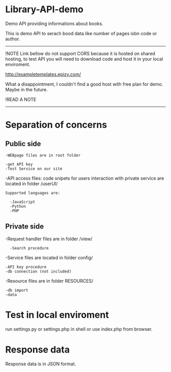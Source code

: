 # Library-API-demo
Demo API providing informations about books.

This is demo API to serach bood data like number of pages isbn code or author.

***********************************************************************************************************************
!NOTE 
Link bellow do not support CORS because it is hosted on shared hosting, to test API you will need to download code and host it in your local enviroment.

http://exampletemplates.epizy.com/

What a disappointment, I couldn't find a good host with free plan for demo. Maybe in the future.

!READ A NOTE
***********************************************************************************************************************


# Separation of concerns


  ## Public side
  
    -WEBpage files are in root folder   

    -get API key
    -Test Service on our site
  
  
  -API access files:  code snipets for users interaction with private service are located in folder /userUI/
    
    Supported languages are:

      -JavaScript
      -Python
      -PHP
        
  
  ## Private side
  
  -Request handler files are in folder /view/
  
      -Search procedure

  
  -Service files are located in folder config/
  
    -API key procedure
    -db connection (not included)
  
  
  -Resource files are in folder RESOURCES/
  
    -db import
    -data 
    
    

# Test in local enviroment
  
  run settings.py or settings.php in shell or use index.php from browser.
  
# Response data 

  Response data is in JSON format.
    
    

    
    
  
